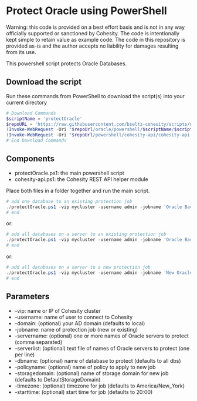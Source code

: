 # Protect Oracle using PowerShell

Warning: this code is provided on a best effort basis and is not in any way officially supported or sanctioned by Cohesity. The code is intentionally kept simple to retain value as example code. The code in this repository is provided as-is and the author accepts no liability for damages resulting from its use.

This powershell script protects Oracle Databases.

## Download the script

Run these commands from PowerShell to download the script(s) into your current directory

```powershell
# Download Commands
$scriptName = 'protectOracle'
$repoURL = 'https://raw.githubusercontent.com/bseltz-cohesity/scripts/master'
(Invoke-WebRequest -Uri "$repoUrl/oracle/powershell/$scriptName/$scriptName.ps1").content | Out-File "$scriptName.ps1"; (Get-Content "$scriptName.ps1") | Set-Content "$scriptName.ps1"
(Invoke-WebRequest -Uri "$repoUrl/powershell/cohesity-api/cohesity-api.ps1").content | Out-File cohesity-api.ps1; (Get-Content cohesity-api.ps1) | Set-Content cohesity-api.ps1
# End Download Commands
```

## Components

* protectOracle.ps1: the main powershell script
* cohesity-api.ps1: the Cohesity REST API helper module

Place both files in a folder together and run the main script.

```powershell
# add one database to an existing protection job
./protectOracle.ps1 -vip mycluster -username admin -jobname 'Oracle Backup' -servervmname oracle1.mydomain.net -dbname myDB
# end
```

or:

```powershell
# add all databases on a server to an existing protection job
./protectOracle.ps1 -vip mycluster -username admin -jobname 'Oracle Backup' -servervmname oracle1.mydomain.net
# end
```

or:

```powershell
# add all databases on a server to a new protection job
./protectOracle.ps1 -vip mycluster -username admin -jobname 'New Oracle Backup' -policyname 'My Policy' -servervmname oracle1.mydomain.net
# end
```

## Parameters

* -vip: name or IP of Cohesity cluster
* -username: name of user to connect to Cohesity
* -domain: (optional) your AD domain (defaults to local)
* -jobname: name of protection job (new or existing)
* -servername: (optional) one or more names of Oracle servers to protect (comma separated)
* -serverlist: (optional) text file of names of Oracle servers to protect (one per line)
* -dbname: (optional) name of database to protect (defaults to all dbs)
* -policyname: (optional) name of policy to apply to new job
* -storagedomain: (optional) name of storage domain for new job (defaults to DefaultStorageDomain)
* -timezone: (optional) timezone for job (defaults to America/New_York)
* -starttime: (optional) start time for job (defaults to 20:00)
